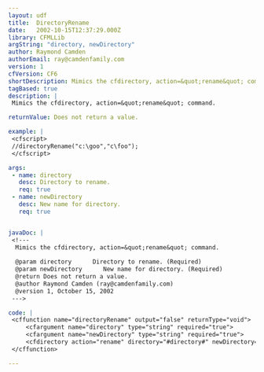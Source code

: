 ```yaml
---
layout: udf
title:  DirectoryRename
date:   2002-10-15T12:37:29.000Z
library: CFMLLib
argString: "directory, newDirectory"
author: Raymond Camden
authorEmail: ray@camdenfamily.com
version: 1
cfVersion: CF6
shortDescription: Mimics the cfdirectory, action=&quot;rename&quot; command.
tagBased: true
description: |
 Mimics the cfdirectory, action=&quot;rename&quot; command.

returnValue: Does not return a value.

example: |
 <cfscript>
 //directoryRename("c:\goo","c\foo");
 </cfscript>

args:
 - name: directory
   desc: Directory to rename.
   req: true
 - name: newDirectory
   desc: New name for directory.
   req: true


javaDoc: |
 <!---
  Mimics the cfdirectory, action=&quot;rename&quot; command.
  
  @param directory      Directory to rename. (Required)
  @param newDirectory      New name for directory. (Required)
  @return Does not return a value. 
  @author Raymond Camden (ray@camdenfamily.com) 
  @version 1, October 15, 2002 
 --->

code: |
 <cffunction name="directoryRename" output="false" returnType="void">
     <cfargument name="directory" type="string" required="true">
     <cfargument name="newDirectory" type="string" required="true">
     <cfdirectory action="rename" directory="#directory#" newDirectory="#newDirectory#">
 </cffunction>

---
```


